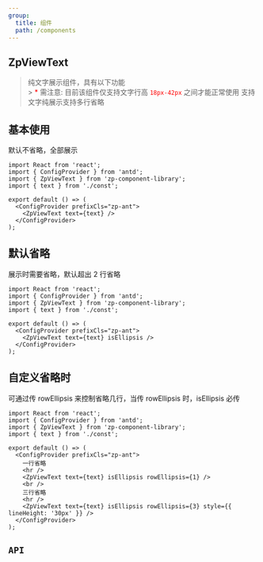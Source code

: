 ```yaml
---
group:
  title: 组件
  path: /components
---
```


## ZpViewText

> 纯文字展示组件，具有以下功能<br /> > <span><span style="color: red">\*</span> 需注意: 目前该组件仅支持文字行高 <code style="color: red">18px-42px</code> 之间才能正常使用</span> 支持文字纯展示支持多行省略

## 基本使用

默认不省略，全部展示

```tsx
import React from 'react';
import { ConfigProvider } from 'antd';
import { ZpViewText } from 'zp-component-library';
import { text } from './const';

export default () => (
  <ConfigProvider prefixCls="zp-ant">
    <ZpViewText text={text} />
  </ConfigProvider>
);
```

## 默认省略

展示时需要省略，默认超出 2 行省略

```tsx
import React from 'react';
import { ConfigProvider } from 'antd';
import { ZpViewText } from 'zp-component-library';
import { text } from './const';

export default () => (
  <ConfigProvider prefixCls="zp-ant">
    <ZpViewText text={text} isEllipsis />
  </ConfigProvider>
);
```

## 自定义省略时

可通过传 rowEllipsis 来控制省略几行，当传 rowEllipsis 时，isEllipsis 必传

```tsx
import React from 'react';
import { ConfigProvider } from 'antd';
import { ZpViewText } from 'zp-component-library';
import { text } from './const';

export default () => (
  <ConfigProvider prefixCls="zp-ant">
    一行省略
    <hr />
    <ZpViewText text={text} isEllipsis rowEllipsis={1} />
    <br />
    三行省略
    <hr />
    <ZpViewText text={text} isEllipsis rowEllipsis={3} style={{ lineHeight: '30px' }} />
  </ConfigProvider>
);
```

## `API`

<API src="./api/ZpViewText.tsx" hideTitle></API>
